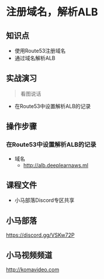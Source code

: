 注册域名，解析ALB
===============

## 知识点

* 使用Route53注册域名
* 通过域名解析ALB

## 实战演习

>看图说话

+ 在Route53中设置解析ALB的记录

## 操作步骤

### 在Route53中设置解析ALB的记录

+ 域名
  - http://alb.deeplearnaws.ml

## 课程文件

+ 小马部落Discord专区共享

## 小马部落

https://discord.gg/VSKw72P

## 小马视频频道

http://komavideo.com
